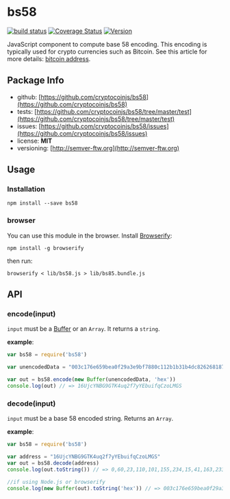 bs58
===

[![build status](https://secure.travis-ci.org/cryptocoinjs/bs58.png)](http://travis-ci.org/cryptocoinjs/bs58)
[![Coverage Status](https://img.shields.io/coveralls/cryptocoinjs/bs58.svg)](https://coveralls.io/r/cryptocoinjs/bs58)
[![Version](http://img.shields.io/npm/v/bs58.svg)](https://www.npmjs.org/package/bs58)


JavaScript component to compute base 58 encoding. This encoding is typically used for crypto currencies such as Bitcoin. See this article for more details: [bitcoin address](http://procbits.com/2013/08/27/generating-a-bitcoin-address-with-javascript).


Package Info
------------
- github: [https://github.com/cryptocoinjs/bs58](https://github.com/cryptocoinjs/bs58)
- tests: [https://github.com/cryptocoinjs/bs58/tree/master/test](https://github.com/cryptocoinjs/bs58/tree/master/test)
- issues: [https://github.com/cryptocoinjs/bs58/issues](https://github.com/cryptocoinjs/bs58/issues)
- license: **MIT**
- versioning: [http://semver-ftw.org](http://semver-ftw.org)


Usage
-----

### Installation

    npm install --save bs58

### browser

You can use this module in the browser. Install [Browserify](https://github.com/substack/node-browserify):

    npm install -g browserify

then run:

    browserify < lib/bs58.js > lib/bs85.bundle.js


API
---

### encode(input)

`input` must be a [Buffer](http://nodejs.org/api/buffer.html) or an `Array`. It returns a `string`.

**example**:

```js
var bs58 = require('bs58')

var unencodedData = "003c176e659bea0f29a3e9bf7880c112b1b31b4dc826268187"

var out = bs58.encode(new Buffer(unencodedData, 'hex'))
console.log(out) // => 16UjcYNBG9GTK4uq2f7yYEbuifqCzoLMGS
```


### decode(input)

`input` must be a base 58 encoded string. Returns an `Array`.

**example**:

```js
var bs58 = require('bs58')

var address = "16UjcYNBG9GTK4uq2f7yYEbuifqCzoLMGS"
var out = bs58.decode(address)
console.log(out.toString()) // => 0,60,23,110,101,155,234,15,41,163,233,191,120,128,193,18,177,179,27,77,200,38,38,129,135

//if using Node.js or browserify
console.log(new Buffer(out).toString('hex')) // => 003c176e659bea0f29a3e9bf7880c112b1b31b4dc826268187
```








